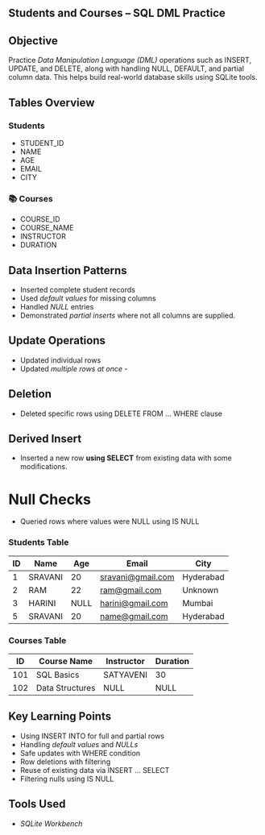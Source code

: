 ## Students and Courses – SQL DML Practice

## Objective

Practice *Data Manipulation Language (DML)* operations such as INSERT, UPDATE, and DELETE, along with handling NULL, DEFAULT, and partial column data. This helps build real-world database skills using SQLite tools.

##  Tables Overview

### Students

* STUDENT_ID
* NAME
* AGE
* EMAIL
* CITY

### 📚 Courses

* COURSE_ID
* COURSE_NAME
* INSTRUCTOR
* DURATION 


## Data Insertion Patterns

* Inserted complete student records 
* Used *default values* for missing columns 
* Handled *NULL* entries 
* Demonstrated *partial inserts* where not all columns are supplied.

## Update Operations

* Updated individual rows 
* Updated *multiple rows at once* -

## Deletion

* Deleted specific rows using DELETE FROM ... WHERE clause

## Derived Insert

* Inserted a new row **using SELECT** from existing data with some modifications.

# Null Checks

* Queried rows where values were NULL using IS NULL 



### Students Table

| ID | Name    | Age  | Email                                         | City      |
| -- | ------- | ---- | --------------------------------------------- | --------- |
| 1  | SRAVANI | 20   | sravani@gmail.com                             | Hyderabad |
| 2  | RAM     | 22   | ram@gmail.com                                 | Unknown   |
| 3  | HARINI  | NULL | harini@gmail.com                              | Mumbai    |
| 5  | SRAVANI | 20   | name@gmail.com                                | Hyderabad |

### Courses Table

| ID  | Course Name     | Instructor | Duration |
| --- | --------------- | ---------- | -------- |
| 101 | SQL Basics      | SATYAVENI  | 30       |
| 102 | Data Structures | NULL       | NULL     |

## Key Learning Points

* Using INSERT INTO for full and partial rows
* Handling *default values* and *NULLs*
* Safe updates with WHERE condition
* Row deletions with filtering
* Reuse of existing data via INSERT ... SELECT
* Filtering nulls using IS NULL


## Tools Used

* *SQLite Workbench*
